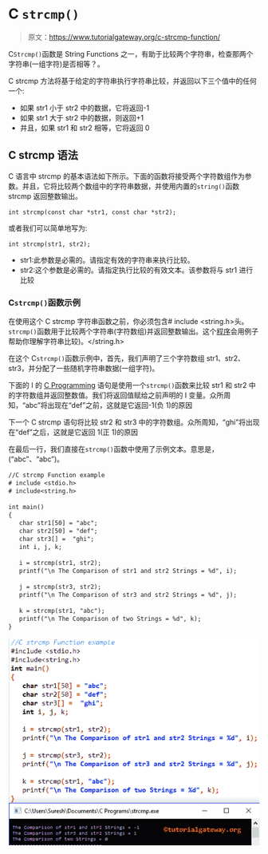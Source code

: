 # C `strcmp()`

> 原文：<https://www.tutorialgateway.org/c-strcmp-function/>

C`Strcmp()`函数是 String Functions 之一，有助于比较两个字符串，检查那两个字符串(一组字符)是否相等？。

C strcmp 方法将基于给定的字符串执行字符串比较，并返回以下三个值中的任何一个:

*   如果 str1 小于 str2 中的数据，它将返回-1
*   如果 str1 大于 str2 中的数据，则返回+1
*   并且，如果 str1 和 str2 相等，它将返回 0

## C strcmp 语法

C 语言中 strcmp 的基本语法如下所示。下面的函数将接受两个字符数组作为参数。并且，它将比较两个数组中的字符串数据，并使用内置的`string()`函数 strcmp 返回整数输出。

```
int strcmp(const char *str1, const char *str2);
```

或者我们可以简单地写为:

```
int strcmp(str1, str2);
```

*   str1:此参数是必需的。请指定有效的字符串来执行比较。
*   str2:这个参数是必需的。请指定执行比较的有效文本。该参数将与 str1 进行比较

### C`strcmp()`函数示例

在使用这个 C strcmp 字符串函数之前，你必须包含# include <string.h>头。`strcmp()`函数用于比较两个字符串(字符数组)并返回整数输出。这个[程序](https://www.tutorialgateway.org/c-programming-examples/)会用例子帮助你理解字符串比较)。</string.h>

在这个 C`strcmp()`函数示例中，首先，我们声明了三个字符数组 str1、str2、str3，并分配了一些随机字符串数据(一组字符)。

下面的 I 的 [C Programming](https://www.tutorialgateway.org/c-programming/) 语句是使用一个`strcmp()`函数来比较 str1 和 str2 中的字符数组并返回整数值。我们将返回值赋给之前声明的 I 变量。众所周知，“abc”将出现在“def”之前，这就是它返回-1(负 1)的原因

下一个 C strcmp 语句将比较 str2 和 str3 中的字符数组。众所周知，“ghi”将出现在“def”之后，这就是它返回 1(正 1)的原因

在最后一行，我们直接在`strcmp()`函数中使用了示例文本。意思是，(“abc”、“abc”)。

```
//C strcmp Function example  
# include <stdio.h> 
# include<string.h>

int main()
{
   char str1[50] = "abc";
   char str2[50] = "def";
   char str3[] =  "ghi";
   int i, j, k;

   i = strcmp(str1, str2);		
   printf("\n The Comparison of str1 and str2 Strings = %d", i);

   j = strcmp(str3, str2);		
   printf("\n The Comparison of str3 and str2 Strings = %d", j);

   k = strcmp(str1, "abc");		
   printf("\n The Comparison of two Strings = %d", k);
}
```

![C strcmp Function 1](img/81d3ee21ad0ebabef430950c1af98655.png)